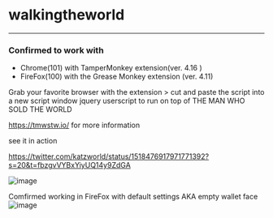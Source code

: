 # walkingtheworld
---

### Confirmed to work with ### 
* Chrome(101) with TamperMonkey extension(ver. 4.16 ) 
* FireFox(100) with the Grease Monkey extension (ver. 4.11) 


Grab your favorite browser with the extension > cut and paste the script into a new script window 
jquery userscript to run on top of THE MAN WHO SOLD THE WORLD

https://tmwstw.io/ for more information 


see it in action 

https://twitter.com/katzworld/status/1518476917971771392?s=20&t=fbzgvVYBxYiyUQ14y9ZdGA

![image](https://user-images.githubusercontent.com/3157472/165687437-18863738-e8fa-4277-8138-3b11495f7a14.png)


Comfirmed working in FireFox with default settings AKA empty wallet face![image](https://user-images.githubusercontent.com/3157472/166083443-0e2e1f28-76b1-4d12-b804-e8fc9e2589b1.png)
